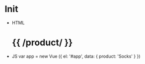 # Init

- HTML
    	<div id="app">
       		<h1>{{ /product/ }}</h1>
   		</div>		
- JS
	var app = new Vue ({
		el: '#app',
		data: {
			product: 'Socks'
		}
	})		